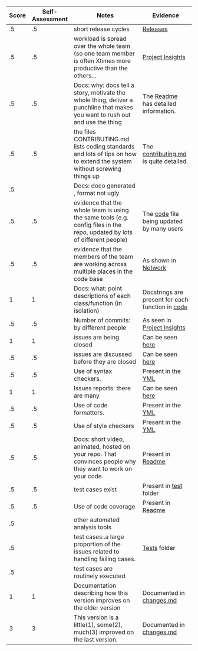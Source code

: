 | Score | Self-Assessment | Notes | Evidence |
| --- | --- | ---- | ------ |
|.5| .5|short release cycles|[Releases](https://github.com/secheaper/slashbot/releases)|
|.5| .5| workload is spread over the whole team (so one team member is often Xtimes more productive than the others...|[Project Insights](https://github.com/secheaper/slashbot/pulse)|
|.5|.5|Docs: why: docs tell a story, motivate the whole thing, deliver a punchline that makes you want to rush out and use the thing |The [Readme](https://github.com/secheaper/slashbot/blob/main/README.md) has detailed information.|
|.5|.5|the files CONTRIBUTING.md lists coding standards and lots of tips on how to extend the system without screwing things up|The [contributing.md](https://github.com/secheaper/slashbot/blob/main/CONTRIBUTING.md) is quite detailed.|
|.5| |Docs: doco generated , format not ugly  | |
|.5|.5| evidence that the whole team is using the same tools (e.g. config files in the repo, updated by lots of different people) |The [code](https://github.com/secheaper/slashbot/blob/main/code/bot.py) file being updated by many users|
|.5|.5| evidence that the members of the team are working across multiple places in the code base |As shown in [Network](https://github.com/secheaper/slashbot/network)|
|1|1|Docs: what: point descriptions of each class/function (in isolation)|Docstrings are present for each function in [code](https://github.com/secheaper/slashbot/tree/main/code)|
|.5|.5| Number of commits: by different people  |As seen in [Project Insights](https://github.com/secheaper/slashbot/pulse)|
|1|1|issues are being closed |Can be seen [here](https://github.com/secheaper/slashbot/issues?q=is%3Aissue+is%3Aclosed)|
|.5|.5| issues are discussed before they are closed |Can be seen [here](https://github.com/secheaper/slashbot/issues/6)|
|.5|.5| Use of syntax checkers. |Present in the [YML](https://github.com/secheaper/slashbot/blob/main/.github/workflows/main.yml)|
|1|1|Issues reports: there are many|Can be seen [here](https://github.com/secheaper/slashbot/issues?q=)|
|.5|.5| Use of code formatters. |Present in the [YML](https://github.com/secheaper/slashbot/blob/main/.github/workflows/main.yml)|
|.5|.5| Use of style checkers |Present in the [YML](https://github.com/secheaper/slashbot/blob/main/.github/workflows/main.yml)|
|.5|.5| Docs: short video, animated, hosted on your repo. That convinces people why they want to work on your code. |Present in [Readme](https://github.com/secheaper/slashbot/blob/main/README.md)|
|.5|.5| test cases exist  |Present in [test](https://github.com/secheaper/slashbot/tree/main/test) folder|
|.5|.5| Use of code coverage  |Present in [Readme](https://github.com/secheaper/slashbot/blob/main/README.md)|
|.5|| other automated analysis tools  |  |
|.5|  |test cases:.a large proportion of the issues related to handling failing cases. |[Tests](https://github.com/secheaper/slashbot/tree/main/test) folder|
|.5|  |test cases are routinely executed ||
|1|1|Documentation describing how this version improves on the older version|Documented in [changes.md](https://github.com/secheaper/slashbot/blob/main/docs/changes.md)|
|3|3| This version is a little(1), some(2), much(3) improved on the last version.|Documented in [changes.md](https://github.com/secheaper/slashbot/blob/main/docs/changes.md)| 
